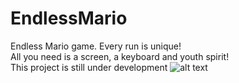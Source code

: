 # EndlessMario
Endless Mario game. Every run is unique! <br/>
All you need is a screen, a keyboard and youth spirit! <br/>
This project is still under development
![alt text](https://serving.photos.photobox.com/359163017468f52cf453a24e9177a71f92ee57fa970b1ae5eff48a4ef23aee74aa06bf4e.jpg)
